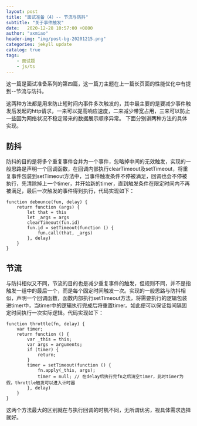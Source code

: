 ```yaml
---
layout: post
title: "面试准备（4）-- 节流与防抖"
subtitle: "关于事件触发"
date:   2020-12-28 10:57:00 +0800
author: "axmiao"
header-img: "img/post-bg-20201215.png"
categories: jekyll update
catalog: true
tags: 
    - 面试题
    - js/ts
---
```


这一篇是面试准备系列的第四篇，这一篇刀主题在上一篇长页面的性能优化中有提到--节流与防抖。

这两种方法都是用来防止短时间内事件多次触发的，其中最主要的是要减少事件触发后发起的http请求，一来可以提高响应速度，二来减少带宽占用，三来可以防止一些因为网络状况不稳定带来的数据展示顺序异常。 下面分别讲两种方法的具体实现。

## 防抖

防抖的目的是将多个重复事件合并为一个事件，忽略掉中间的无效触发，实现的一般思路是声明一个回调函数，在回调内部执行clearTimeout及setTimeout，将重复事件包装到setTimeout方法中，当事件触发条件不停被满足，回调也会不停被执行，先清除掉上一个timer，并开始新的timer，直到触发条件在限定时间内不再被满足，最后一次触发的事件得到执行，代码实现如下：

	function debounce(fun, delay) {
		return function (args) {
			let that = this
			let _args = args
			clearTimeout(fun.id)
			fun.id = setTimeout(function () {
				fun.call(that, _args)
			}, delay)
		}
	}

## 节流

与防抖相似又不同，节流的目的也是减少重复事件的触发，但规则不同，并不是指触发一组中的最后一个，而是每个固定时间触发一次。实现的一般思路与防抖相似，声明一个回调函数，函数内部执行setTimeout方法，将需要执行的逻辑包装进timer中，当timer中的逻辑执行完成后将重置timer。如此便可以保证每间隔固定时间执行一次实际逻辑。代码实现如下：

	function throttle(fn, delay) {
		var timer;
		return function () {
			var _this = this;
			var args = arguments;
			if (timer) {
				return;
			}
			timer = setTimeout(function () {
				fn.apply(_this, args);
				timer = null; // 在delay后执行完fn之后清空timer，此时timer为假，throttle触发可以进入计时器
			}, delay)
		}  
	}

这两个方法最大的区别就在与执行回调的时机不同，无所谓优劣，视具体需求选择就好。

